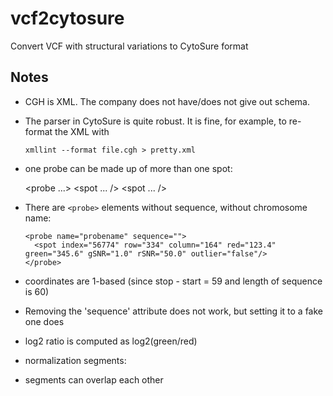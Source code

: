 # vcf2cytosure

Convert VCF with structural variations to CytoSure format



## Notes

- CGH is XML. The company does not have/does not give out schema.
- The parser in CytoSure is quite robust. It is fine, for example, to re-format
  the XML with

      xmllint --format file.cgh > pretty.xml
- one probe can be made up of more than one spot:

    <probe ...>
        <spot ... />
        <spot ... />
    </probe>


- There are `<probe>` elements without sequence, without chromosome name:

      <probe name="probename" sequence="">
        <spot index="56774" row="334" column="164" red="123.4" green="345.6" gSNR="1.0" rSNR="50.0" outlier="false"/>
      </probe>

- coordinates are 1-based (since stop - start = 59 and length of sequence is 60)
- Removing the 'sequence' attribute does not work, but setting it to a fake one does
- log2 ratio is computed as log2(green/red)
- normalization segments:
      <segment chrId="1" numProbes="10" start="7000" stop="1000000" average="-0.003"/>
- segments can overlap each other
